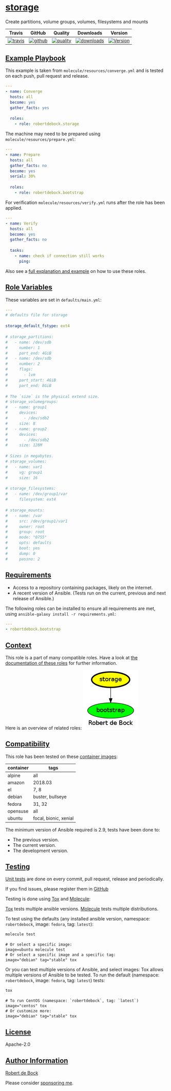 # [storage](#storage)

Create partitions, volume groups, volumes, filesystems and mounts

|Travis|GitHub|Quality|Downloads|Version|
|------|------|-------|---------|-------|
|[![travis](https://travis-ci.com/robertdebock/ansible-role-storage.svg?branch=master)](https://travis-ci.com/robertdebock/ansible-role-storage)|[![github](https://github.com/robertdebock/ansible-role-storage/workflows/Ansible%20Molecule/badge.svg)](https://github.com/robertdebock/ansible-role-storage/actions)|[![quality](https://img.shields.io/ansible/quality/38205)](https://galaxy.ansible.com/robertdebock/storage)|[![downloads](https://img.shields.io/ansible/role/d/38205)](https://galaxy.ansible.com/robertdebock/storage)|[![Version](https://img.shields.io/github/release/robertdebock/ansible-role-storage.svg)](https://github.com/robertdebock/ansible-role-storage/releases/)|

## [Example Playbook](#example-playbook)

This example is taken from `molecule/resources/converge.yml` and is tested on each push, pull request and release.
```yaml
---
- name: Converge
  hosts: all
  become: yes
  gather_facts: yes

  roles:
    - role: robertdebock.storage
```

The machine may need to be prepared using `molecule/resources/prepare.yml`:
```yaml
---
- name: Prepare
  hosts: all
  gather_facts: no
  become: yes
  serial: 30%

  roles:
    - role: robertdebock.bootstrap
```

For verification `molecule/resources/verify.yml` runs after the role has been applied.
```yaml
---
- name: Verify
  hosts: all
  become: yes
  gather_facts: no

  tasks:
    - name: check if connection still works
      ping:
```

Also see a [full explanation and example](https://robertdebock.nl/how-to-use-these-roles.html) on how to use these roles.

## [Role Variables](#role-variables)

These variables are set in `defaults/main.yml`:
```yaml
---
# defaults file for storage

storage_default_fstype: ext4

# storage_partitions:
#   - name: /dev/sdb
#     number: 1
#     part_end: 4GiB
#   - name: /dev/sdb
#     number: 2
#     flags:
#       - lvm
#     part_start: 4GiB
#     part_end: 8GiB

# The `size` is the physical extend size.
# storage_volumegroups:
#   - name: group1
#     devices:
#       - /dev/sdb2
#     size: 8
#   - name: group2
#     devices:
#       - /dev/sdb2
#     size: 128M

# Sizes in megabytes.
# storage_volumes:
#   - name: var1
#     vg: group1
#     size: 16

# storage_filesystems:
#   - name: /dev/group1/var
#     filesystem: ext4

# storage_mounts:
#   - name: /var
#     src: /dev/group1/var1
#     owner: root
#     group: root
#     mode: "0755"
#     opts: defaults
#     boot: yes
#     dump: 0
#     passno: 2
```

## [Requirements](#requirements)

- Access to a repository containing packages, likely on the internet.
- A recent version of Ansible. (Tests run on the current, previous and next release of Ansible.)

The following roles can be installed to ensure all requirements are met, using `ansible-galaxy install -r requirements.yml`:

```yaml
---
- robertdebock.bootstrap

```

## [Context](#context)

This role is a part of many compatible roles. Have a look at [the documentation of these roles](https://robertdebock.nl/) for further information.

Here is an overview of related roles:
![dependencies](https://raw.githubusercontent.com/robertdebock/drawings/artifacts/storage.png "Dependency")

## [Compatibility](#compatibility)

This role has been tested on these [container images](https://hub.docker.com/u/robertdebock):

|container|tags|
|---------|----|
|alpine|all|
|amazon|2018.03|
|el|7, 8|
|debian|buster, bullseye|
|fedora|31, 32|
|opensuse|all|
|ubuntu|focal, bionic, xenial|

The minimum version of Ansible required is 2.9, tests have been done to:

- The previous version.
- The current version.
- The development version.



## [Testing](#testing)

[Unit tests](https://travis-ci.com/robertdebock/ansible-role-storage) are done on every commit, pull request, release and periodically.

If you find issues, please register them in [GitHub](https://github.com/robertdebock/ansible-role-storage/issues)

Testing is done using [Tox](https://tox.readthedocs.io/en/latest/) and [Molecule](https://github.com/ansible/molecule):

[Tox](https://tox.readthedocs.io/en/latest/) tests multiple ansible versions.
[Molecule](https://github.com/ansible/molecule) tests multiple distributions.

To test using the defaults (any installed ansible version, namespace: `robertdebock`, image: `fedora`, tag: `latest`):

```
molecule test

# Or select a specific image:
image=ubuntu molecule test
# Or select a specific image and a specific tag:
image="debian" tag="stable" tox
```

Or you can test multiple versions of Ansible, and select images:
Tox allows multiple versions of Ansible to be tested. To run the default (namespace: `robertdebock`, image: `fedora`, tag: `latest`) tests:

```
tox

# To run CentOS (namespace: `robertdebock`, tag: `latest`)
image="centos" tox
# Or customize more:
image="debian" tag="stable" tox
```

## [License](#license)

Apache-2.0


## [Author Information](#author-information)

[Robert de Bock](https://robertdebock.nl/)

Please consider [sponsoring me](https://github.com/sponsors/robertdebock).
